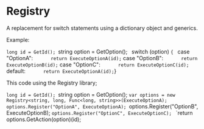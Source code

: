 Registry
========

A replacement for switch statements using a dictionary object and generics.

Example:

`long id = GetId();
`string option = GetOption();
`
`switch (option)
`{
`   case "OptionA":
`       return ExecuteOptionA(id);
`   case "OptionB":
`       return ExecuteOptionB(id);
`   case "OptionC":
`       return ExecuteOptionC(id);
`   default:
`       return ExecuteOptionA(id);
`}

This code using the Registry library;

`long id = GetId();
`string option = GetOption();
`var options = new Registry<string, long, Func<long, string>>(ExecuteOptionA);
`
`options.Register("OptionA", ExecuteOptionA);
`options.Register("OptionB", ExecuteOptionB);
`options.Register("OptionC", ExecuteOptionC);
`
`return options.GetAction(option)(id);

